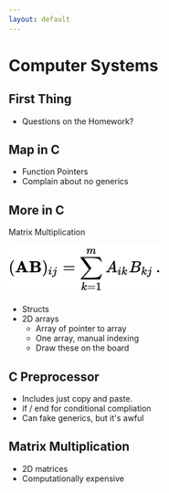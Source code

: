 ```yaml
---
layout: default
---
```


# Computer Systems

## First Thing

 - Questions on the Homework?

## Map in C

 - Function Pointers
 - Complain about no generics

## More in C

Matrix Multiplication

![mmul](./mmul-formula.svg)

 - Structs
 - 2D arrays
   - Array of pointer to array
   - One array, manual indexing
   - Draw these on the board

## C Preprocessor

 - Includes just copy and paste.
 - if / end for conditional compliation
 - Can fake generics, but it's awful

## Matrix Multiplication

 - 2D matrices
 - Computationally expensive

